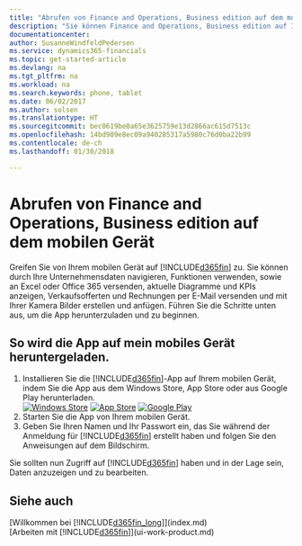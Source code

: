 ```yaml
---
title: "Abrufen von Finance and Operations, Business edition auf dem mobilen Gerät| Microsoft Docs"
description: "Sie können Finance and Operations, Business edition auf Ihrem Telefon oder Tablet einsehen und bearbeiten."
documentationcenter: 
author: SusanneWindfeldPedersen
ms.service: dynamics365-financials
ms.topic: get-started-article
ms.devlang: na
ms.tgt_pltfrm: na
ms.workload: na
ms.search.keywords: phone, tablet
ms.date: 06/02/2017
ms.author: solsen
ms.translationtype: HT
ms.sourcegitcommit: bec0619be0a65e3625759e13d2866ac615d7513c
ms.openlocfilehash: 14bd909e8ec09a940285317a5980c76d0ba22b99
ms.contentlocale: de-ch
ms.lasthandoff: 01/30/2018

---
```


# <a name="getting-finance-and-operations-business-edition-for-finance-and-operations-on-your-mobile-device"></a>Abrufen von Finance and Operations, Business edition auf dem mobilen Gerät
Greifen Sie von Ihrem mobilen Gerät auf [!INCLUDE[d365fin](includes/d365fin_md.md)] zu. Sie können durch Ihre Unternehmensdaten navigieren, Funktionen verwenden, sowie an Excel oder Office 365 versenden, aktuelle Diagramme und KPIs anzeigen, Verkaufsofferten und Rechnungen per E-Mail versenden und mit Ihrer Kamera Bilder erstellen und anfügen. Führen Sie die Schritte unten aus, um die App herunterzuladen und zu beginnen.

## <a name="to-get-the-app-on-my-mobile-device"></a>So wird die App auf mein mobiles Gerät heruntergeladen.
1. Installieren Sie die [!INCLUDE[d365fin](includes/d365fin_md.md)]-App auf Ihrem mobilen Gerät, indem Sie die App aus dem Windows Store, App Store oder aus Google Play herunterladen.  
[![Windows Store](./media/install-mobile-app/windowsstore.png)](http://go.microsoft.com/fwlink/?LinkId=734848)
[![App Store](./media/install-mobile-app/appstore.png)](http://go.microsoft.com/fwlink/?LinkId=734847) [![Google Play](./media/install-mobile-app/googleplay.png)](http://go.microsoft.com/fwlink/?LinkId=734849)  
2. Starten Sie die App von Ihrem mobilen Gerät.
3. Geben Sie Ihren Namen und Ihr Passwort ein, das Sie während der Anmeldung für [!INCLUDE[d365fin](includes/d365fin_md.md)] erstellt haben und folgen Sie den Anweisungen auf dem Bildschirm.

Sie sollten nun Zugriff auf [!INCLUDE[d365fin](includes/d365fin_md.md)] haben und in der Lage sein, Daten anzuzeigen und zu bearbeiten.

## <a name="see-also"></a>Siehe auch
[Willkommen bei [!INCLUDE[d365fin_long](includes/d365fin_long_md.md)]](index.md)  
[Arbeiten mit [!INCLUDE[d365fin](includes/d365fin_md.md)]](ui-work-product.md)  

